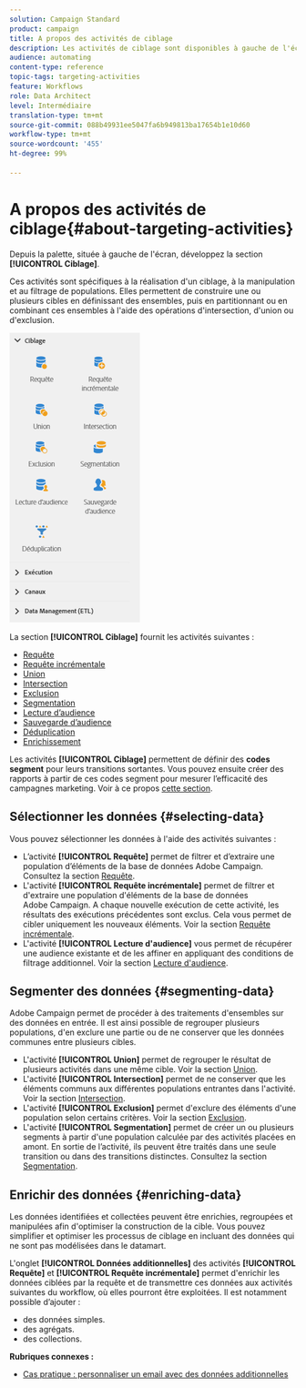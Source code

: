 ```yaml
---
solution: Campaign Standard
product: campaign
title: A propos des activités de ciblage
description: Les activités de ciblage sont disponibles à gauche de l'écran.
audience: automating
content-type: reference
topic-tags: targeting-activities
feature: Workflows
role: Data Architect
level: Intermédiaire
translation-type: tm+mt
source-git-commit: 088b49931ee5047fa6b949813ba17654b1e10d60
workflow-type: tm+mt
source-wordcount: '455'
ht-degree: 99%

---
```



# A propos des activités de ciblage{#about-targeting-activities}

Depuis la palette, située à gauche de l&#39;écran, développez la section **[!UICONTROL Ciblage]**.

Ces activités sont spécifiques à la réalisation d&#39;un ciblage, à la manipulation et au filtrage de populations. Elles permettent de construire une ou plusieurs cibles en définissant des ensembles, puis en partitionnant ou en combinant ces ensembles à l&#39;aide des opérations d&#39;intersection, d&#39;union ou d&#39;exclusion.

![](assets/wkf_targeting_activities.png)

La section **[!UICONTROL Ciblage]** fournit les activités suivantes :

* [Requête](../../automating/using/query.md)
* [Requête incrémentale](../../automating/using/incremental-query.md)
* [Union](../../automating/using/union.md)
* [Intersection](../../automating/using/intersection.md)
* [Exclusion](../../automating/using/exclusion.md)
* [Segmentation](../../automating/using/segmentation.md)
* [Lecture d’audience](../../automating/using/read-audience.md)
* [Sauvegarde d’audience](../../automating/using/save-audience.md)
* [Déduplication](../../automating/using/deduplication.md)
* [Enrichissement](../../automating/using/enrichment.md)

Les activités **[!UICONTROL Ciblage]** permettent de définir des **codes segment** pour leurs transitions sortantes. Vous pouvez ensuite créer des rapports à partir de ces codes segment pour mesurer l’efficacité des campagnes marketing. Voir à ce propos [cette section](../../reporting/using/creating-a-report-workflow-segment.md).

## Sélectionner les données {#selecting-data}

Vous pouvez sélectionner les données à l&#39;aide des activités suivantes :

* L’activité **[!UICONTROL Requête]** permet de filtrer et d’extraire une population d’éléments de la base de données Adobe Campaign. Consultez la section [Requête](../../automating/using/query.md).
* L&#39;activité **[!UICONTROL Requête incrémentale]** permet de filtrer et d&#39;extraire une population d&#39;éléments de la base de données Adobe Campaign. A chaque nouvelle exécution de cette activité, les résultats des exécutions précédentes sont exclus. Cela vous permet de cibler uniquement les nouveaux éléments. Voir la section [Requête incrémentale](../../automating/using/incremental-query.md).
* L&#39;activité **[!UICONTROL Lecture d&#39;audience]** vous permet de récupérer une audience existante et de les affiner en appliquant des conditions de filtrage additionnel. Voir la section [Lecture d&#39;audience](../../automating/using/read-audience.md).

## Segmenter des données {#segmenting-data}

Adobe Campaign permet de procéder à des traitements d&#39;ensembles sur des données en entrée. Il est ainsi possible de regrouper plusieurs populations, d&#39;en exclure une partie ou de ne conserver que les données communes entre plusieurs cibles.

* L&#39;activité **[!UICONTROL Union]** permet de regrouper le résultat de plusieurs activités dans une même cible. Voir la section [Union](../../automating/using/union.md).
* L&#39;activité **[!UICONTROL Intersection]** permet de ne conserver que les éléments communs aux différentes populations entrantes dans l&#39;activité. Voir la section [Intersection](../../automating/using/intersection.md).
* L&#39;activité **[!UICONTROL Exclusion]** permet d&#39;exclure des éléments d&#39;une population selon certains critères. Voir la section [Exclusion](../../automating/using/exclusion.md).
* L&#39;activité **[!UICONTROL Segmentation]** permet de créer un ou plusieurs segments à partir d&#39;une population calculée par des activités placées en amont. En sortie de l’activité, ils peuvent être traités dans une seule transition ou dans des transitions distinctes. Consultez la section [Segmentation](../../automating/using/segmentation.md).

## Enrichir des données {#enriching-data}

Les données identifiées et collectées peuvent être enrichies, regroupées et manipulées afin d&#39;optimiser la construction de la cible. Vous pouvez simplifier et optimiser les processus de ciblage en incluant des données qui ne sont pas modélisées dans le datamart.

L&#39;onglet **[!UICONTROL Données additionnelles]** des activités **[!UICONTROL Requête]** et **[!UICONTROL Requête incrémentale]** permet d&#39;enrichir les données ciblées par la requête et de transmettre ces données aux activités suivantes du workflow, où elles pourront être exploitées. Il est notamment possible d’ajouter :

* des données simples.
* des agrégats.
* des collections.

**Rubriques connexes :**

* [Cas pratique : personnaliser un email avec des données additionnelles](../../automating/using/personalizing-email-with-additional-data.md)
